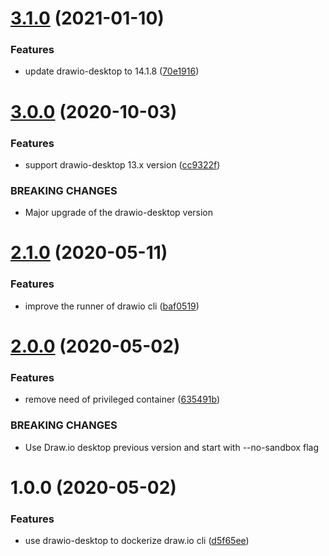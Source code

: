 # [3.1.0](http://github.com/rlespinasse/drawio-cli/compare/3.0.0...3.1.0) (2021-01-10)


### Features

* update drawio-desktop to 14.1.8 ([70e1916](http://github.com/rlespinasse/drawio-cli/commit/70e1916338a6e67f2ad54f216dab5a7b7b3ade7b))

# [3.0.0](http://github.com/rlespinasse/drawio-cli/compare/2.1.0...3.0.0) (2020-10-03)


### Features

* support drawio-desktop 13.x version ([cc9322f](http://github.com/rlespinasse/drawio-cli/commit/cc9322faf9aa7b84a413bfb36c431568559f48d8))


### BREAKING CHANGES

* Major upgrade of the drawio-desktop version

# [2.1.0](http://github.com/rlespinasse/drawio-cli/compare/2.0.0...2.1.0) (2020-05-11)


### Features

* improve the runner of drawio cli ([baf0519](http://github.com/rlespinasse/drawio-cli/commit/baf0519d59384a79525464c1d1118fe15da7e3a2))

# [2.0.0](http://github.com/rlespinasse/drawio-cli/compare/1.0.0...2.0.0) (2020-05-02)


### Features

* remove need of privileged container ([635491b](http://github.com/rlespinasse/drawio-cli/commit/635491b13fb3a01e2b20f7d185a244e3ce6efa16))


### BREAKING CHANGES

* Use Draw.io desktop previous version
and start with --no-sandbox flag

# 1.0.0 (2020-05-02)


### Features

* use drawio-desktop to dockerize draw.io cli ([d5f65ee](http://github.com/rlespinasse/drawio-cli/commit/d5f65ee375c2c83e372f5b28fc607cc90c2c7c97))
